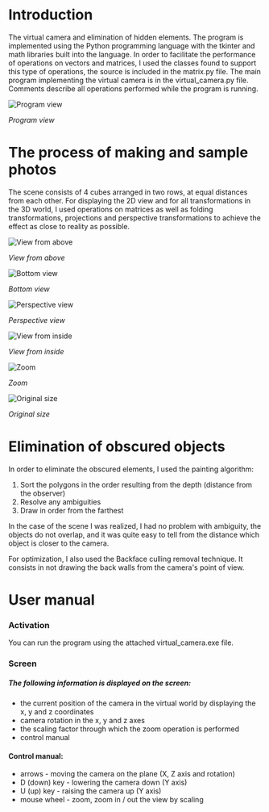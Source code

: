 # Introduction

The virtual camera and elimination of hidden elements.
The program is implemented using the Python programming language with the tkinter and math libraries built into the language. 
In order to facilitate the performance of operations on vectors and matrices, I used the classes found to support this type of operations, 
the source is included in the matrix.py file.
The main program implementing the virtual camera is in the virtual_camera.py file. 
Comments describe all operations performed while the program is running.

![Program view](img/intro.png)

*Program view*

# The process of making and sample photos

The scene consists of 4 cubes arranged in two rows, at equal distances from each other.
For displaying the 2D view and for all transformations in the 3D world, I used operations on matrices as well as folding 
transformations, projections and perspective transformations to achieve the effect as close to reality as possible.

![View from above](img/above.png)

*View from above*

![Bottom view](img/bottom.png)

*Bottom view*

![Perspective view](img/perspective.png)

*Perspective view*

![View from inside](img/inside.png)

*View from inside*

![Zoom](img/zoom.png)

*Zoom*

![Original size](img/original_size.png)

*Original size*

# Elimination of obscured objects

In order to eliminate the obscured elements, I used the painting algorithm:
1. Sort the polygons in the order resulting from the depth (distance from the observer)
2. Resolve any ambiguities
3. Draw in order from the farthest

In the case of the scene I was realized, I had no problem with ambiguity, the objects do not overlap, 
and it was quite easy to tell from the distance which object is closer to the camera.

For optimization, I also used the Backface culling removal technique. It consists in not drawing the back walls from 
the camera's point of view.

# User manual

### Activation
You can run the program using the attached virtual_camera.exe file.

### Screen

##### The following information is displayed on the screen:

* the current position of the camera in the virtual world by displaying the x, y and z coordinates
* camera rotation in the x, y and z axes
* the scaling factor through which the zoom operation is performed
* control manual

#### Control manual:

* arrows - moving the camera on the plane (X, Z axis and rotation)
* D (down) key - lowering the camera down (Y axis)
* U (up) key - raising the camera up (Y axis)
* mouse wheel - zoom, zoom in / out the view by scaling
